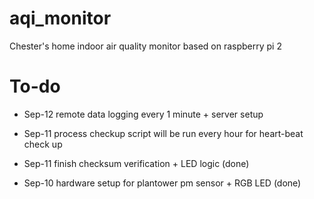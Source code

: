 # aqi_monitor

Chester's home indoor air quality monitor based on raspberry pi 2

# To-do

- Sep-12 remote data logging every 1 minute + server setup

- Sep-11 process checkup script will be run every hour for heart-beat check up
- Sep-11 finish checksum verification + LED logic (done)
- Sep-10 hardware setup for plantower pm sensor + RGB LED (done) 
